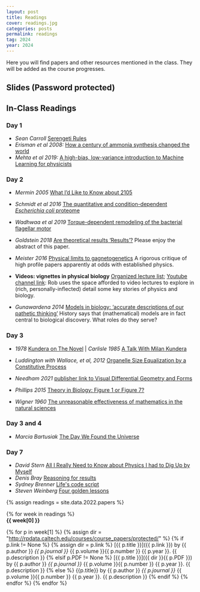 ```yaml
---
layout: post
title: Readings
cover: readings.jpg
categories: posts
permalink: readings
tag: 2024
year: 2024
---
```

Here you will find papers and other resources mentioned in the class. They will be added as the course progresses.

## Slides (Password protected)


## In-Class Readings
### Day 1
* *Sean Carroll* [Serengeti Rules](https://www.google.fr/books/edition/The_Serengeti_Rules/uyn-EAAAQBAJ?hl=fr&gbpv=0)
* *Erisman et al 2008:* [How a century of ammonia synthesis changed the world](http://rpdata.caltech.edu/courses/bootcamp2022/howCenturyAmmoniaSynthesisChangedTheWorld.pdf)
* *Mehta et al 2019:* [A high-bias, low-variance introduction to Machine Learning for physicists](http://doi.org/10.1016/j.physrep.2019.03.001)

### Day 2
* *Mermin 2005* [What I’d Like to Know about 2105](http://rpdata.caltech.edu/courses/bootcamp2022/mermin100yearsPhysics.pdf)
* *Schmidt et al 2016* [The quantitative and condition-dependent *Escherichia coli* proteome](http://rpdata.caltech.edu/courses/bootcamp2022/schmidt2016.pdf)
* *Wadhwaa et al 2019* [Torque-dependent remodeling of the bacterial flagellar motor](http://rpdata.caltech.edu/publications/Wadhwa2019a.pdf)

* *Goldstein 2018* [Are theoretical results ‘Results’?](http://rpdata.caltech.edu/courses/bootcamp2022/goldsteinResults2018.pdf) Please enjoy the abstract of this paper.

* *Meister 2016* [Physical limits to gagnetogenetics](http://rpdata.caltech.edu/courses/bootcamp2022/meister_physicalLimitsMagnetogenetics.pdf) A rigorous critique of high profile papers apparently at odds with established physics.

* **Videos: vignettes in physical biology** [Organized lecture list](http://www.rpgroup.caltech.edu/aph161/syllabus); [Youtube channel link](https://www.youtube.com/channel/UCnYEe45w6F4G3AEYCyNHMWg/videos): Rob uses the space afforded to video lectures to explore in (rich, personally-inflected) detail some key stories of physics and biology.

* *Gunawardena 2014* [Models in biology: ‘accurate descriptions of
our pathetic thinking’](https://doi.org/10.1186/1741-7007-12-29) History says that (mathematical) models are in fact central to biological discovery. What roles do they serve?

### Day 3
* *1978* [Kundera on The Novel](https://www.nytimes.com/1978/01/08/archives/kundera-on-the-novel-kundera.html) | *Carlisle 1985* [A Talk With Milan Kundera](https://www.nytimes.com/1985/05/19/magazine/a-talk-with-milan-kundera.html) 
* *Luddington with Wallace, et al, 2012* [Organelle Size Equalization by a Constitutive Process](http://rpdata.caltech.edu/courses/bootcamp2022/chlamyFlagellarSizeControl.pdf)
* *Needham 2021* [publisher link to Visual Differential Geometry and Forms](https://press.princeton.edu/books/hardcover/9780691203690/visual-differential-geometry-and-forms)

* *Phillips 2015* [Theory in Biology:
Figure 1 or Figure 7?](http://rpdata.caltech.edu/publications/phillips2015.pdf)

* *Wigner 1960* [The unreasonable effectiveness of mathematics in the natural sciences](https://www.maths.ed.ac.uk/~v1ranick/papers/wigner.pdf)
  
### Day 3 and 4
* *Marcia Bartusiak* [The Day We Found the Universe](https://books.google.bj/books/about/The_Day_We_Found_the_Universe.html?hl=fr&id=7XojzXh4_KEC) 
 
### Day 7
* *David Stern* [All I Really Need to Know about Physics I had to Dig Up by Myself](http://theory.caltech.edu/~preskill/all-i-really-need-to-know.pdf)
* *Denis Bray* [Reasoning for results](https://www.nature.com/articles/35091132.pdf)
* *Sydney Brenner* [Life's code script](https://www.nature.com/articles/482461a.pdf)
* *Steven Weinberg* [Four golden lessons](https://www.nature.com/articles/426389a.pdf)

{% assign readings = site.data.2022.papers %}

{% for week in readings %}
<span style="display: block; font-weight: 500"> <b>{{ week[0] }}</b></span>

{% for p in week[1] %}
{% assign dir = "http://rpdata.caltech.edu/courses/course_papers/protected/" %}
{% if p.link != None %}
{% assign dir = p.link %}
[{{ p.title }}]({{ p.link }}) by {{ p.author }} *{{ p.journal }}* {{ p.volume }}{{ p.number }} {{ p.year }}. {{ p.description }}
{% elsif p.PDF != None %}
[{{ p.title }}]({{ dir }}{{ p.PDF }}) by {{ p.author }} *{{ p.journal }}* {{ p.volume }}{{ p.number }} {{ p.year }}. {{ p.description }}
{% else %}
{{p.title}} by {{ p.author }} *{{ p.journal }}* {{ p.volume }}{{ p.number }} {{ p.year }}. {{ p.description }}
{% endif %}
{% endfor %}
{% endfor %}
